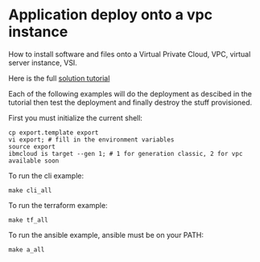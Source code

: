 # Application deploy onto a vpc instance
How to install software and files onto a Virtual Private Cloud, VPC, virtual server instance, VSI.

Here is the full [solution tutorial](https://cloud.ibm.com/docs/solution-tutorials?topic=solution-tutorials-vpc-app-deploy)

Each of the following examples will do the deployment as descibed in the tutorial then test the deployment and finally destroy the stuff provisioned.


First you must initialize the current shell:
```
cp export.template export
vi export; # fill in the environment variables
source export
ibmcloud is target --gen 1; # 1 for generation classic, 2 for vpc available soon
```

To run the cli example:
```
make cli_all
```

To run the terraform example:
```
make tf_all
```

To run the ansible example, ansible must be on your PATH:
```
make a_all
```
